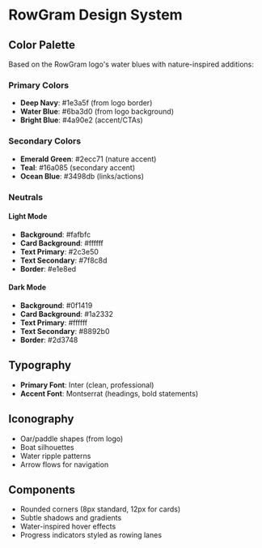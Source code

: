 # RowGram Design System

## Color Palette
Based on the RowGram logo's water blues with nature-inspired additions:

### Primary Colors
- **Deep Navy**: #1e3a5f (from logo border)
- **Water Blue**: #6ba3d0 (from logo background)
- **Bright Blue**: #4a90e2 (accent/CTAs)

### Secondary Colors  
- **Emerald Green**: #2ecc71 (nature accent)
- **Teal**: #16a085 (secondary accent)
- **Ocean Blue**: #3498db (links/actions)

### Neutrals
#### Light Mode
- **Background**: #fafbfc
- **Card Background**: #ffffff  
- **Text Primary**: #2c3e50
- **Text Secondary**: #7f8c8d
- **Border**: #e1e8ed

#### Dark Mode
- **Background**: #0f1419
- **Card Background**: #1a2332
- **Text Primary**: #ffffff
- **Text Secondary**: #8892b0
- **Border**: #2d3748

## Typography
- **Primary Font**: Inter (clean, professional)
- **Accent Font**: Montserrat (headings, bold statements)

## Iconography
- Oar/paddle shapes (from logo)
- Boat silhouettes
- Water ripple patterns
- Arrow flows for navigation

## Components
- Rounded corners (8px standard, 12px for cards)
- Subtle shadows and gradients
- Water-inspired hover effects
- Progress indicators styled as rowing lanes